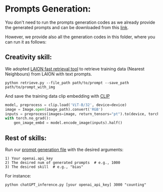 # Prompts Generation:

You don't need to run the prompts generation codes as we already provide the generated prompts and can be downloaded from this [link](https://drive.google.com/drive/folders/1AlA259sXi-3ZJD7RFaL2bGDwJXLImJrx).

However, we provide also all the generation codes in this folder, where you can run it as follows:
## Creativity skill:
We adopted [LAION fast retrieval tool](https://github.com/rom1504/clip-retrieval) to retrieve training data (Nearest Neighbours) from LAION with text prompts.

```
python retrieve.py --file_path path/to/prompt --save_path path/to/prompt_with_img
```

And save the training data clip embedding with [CLIP](https://github.com/mlfoundations/open_clip)

```python
model, preprocess = clip.load('ViT-B/32', device=device)
image = Image.open(image_path).convert('RGB')
inputs = preprocess(images=image, return_tensors="pt").to(device, torch.float16)
with torch.no_grad():
	gen_image_embd = model.encode_image(inputs).half()
```


## Rest of skills:
Run our [prompt generation file](https://github.com/eslambakr/T2I_benchmark/blob/main/codes/prompt_gen/chatGPT_inference.py) 
with the desired arguments:
```
1) Your openai.api_key
2) The desired num of generated prompts  # e.g., 1000
3) The desired skill  # e.g., "bias"
```
For instance:
```
python chatGPT_inference.py [your openai_api_key] 3000 "counting"
```